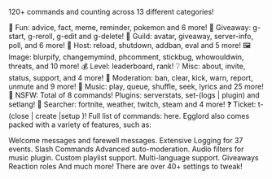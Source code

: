 120+ commands and counting across 13 different categories!

🎉 Fun: advice, fact, meme, reminder, pokemon and 6 more!
🎁 Giveaway: g-start, g-reroll, g-edit and g-delete!
💬 Guild: avatar, giveaway, server-info, poll, and 6 more!
👑 Host: reload, shutdown, addban, eval and 5 more!
🖼 Image: blurpify, changemymind, phcomment, stickbug, whowouldwin, threats, and 10 more!
💰 Level: leaderboard, rank!
❔ Misc: about, invite, status, support, and 4 more!
🚓 Moderation: ban, clear, kick, warn, report, unmute and 9 more!
🎵 Music: play, queue, shuffle, seek, lyrics and 25 more!
🔞 NSFW: Total of 8 commands!
Plugins: serverstats, set-(logs | plugin) and setlang!
🔎 Searcher: fortnite, weather, twitch, steam and 4 more!
❓ Ticket: t-(close | create |setup )!
Full list of commands: here.
Egglord also comes packed with a variety of features, such as:

Welcome messages and farewell messages.
Extensive Logging for 37 events.
Slash Commands
Advanced auto-moderation.
Audio filters for music plugin.
Custom playlist support.
Multi-language support.
Giveaways
Reaction roles
And much more! There are over 40+ settings to tweak!

